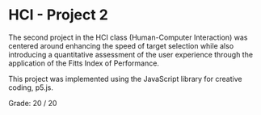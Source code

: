 # HCI - Project 2

The second project in the HCI class (Human-Computer Interaction) was centered around enhancing the speed of target selection while also introducing a quantitative assessment of the user experience through the application of the Fitts Index of Performance. 

This project was implemented using the JavaScript library for creative coding, p5.js.

Grade: 20 / 20